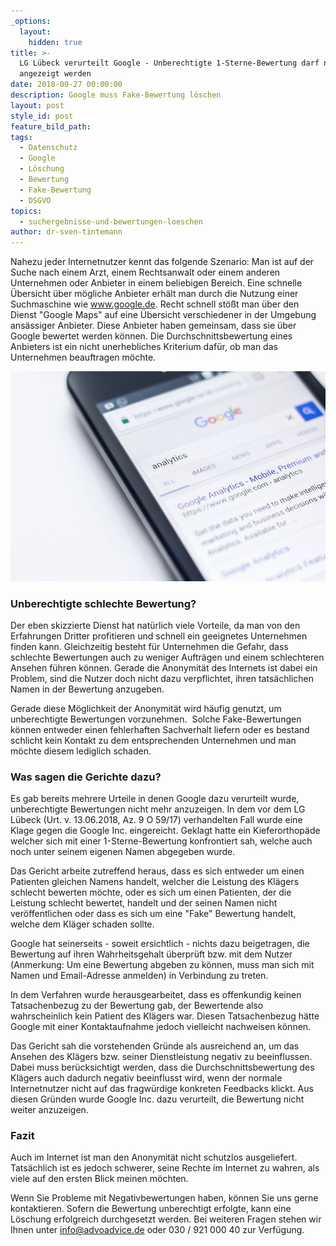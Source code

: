 ```yaml
---
_options:
  layout:
    hidden: true
title: >-
  LG Lübeck verurteilt Google - Unberechtigte 1-Sterne-Bewertung darf nicht
  angezeigt werden
date: 2018-09-27 00:00:00
description: Google muss Fake-Bewertung löschen
layout: post
style_id: post
feature_bild_path:
tags:
  - Datenschutz
  - Google
  - Löschung
  - Bewertung
  - Fake-Bewertung
  - DSGVO
topics:
  - suchergebnisse-und-bewertungen-loeschen
author: dr-sven-tintemann
---
```


Nahezu jeder Internetnutzer kennt das folgende Szenario: Man ist auf der Suche nach einem Arzt, einem Rechtsanwalt oder einem anderen Unternehmen oder Anbieter in einem beliebigen Bereich. Eine schnelle Übersicht über mögliche Anbieter erhält man durch die Nutzung einer Suchmaschine wie www.google.de. Recht schnell stößt man über den Dienst "Google Maps" auf eine Übersicht verschiedener in der Umgebung ansässiger Anbieter. Diese Anbieter haben gemeinsam, dass sie über Google bewertet werden können. Die Durchschnittsbewertung eines Anbieters ist ein nicht unerhebliches Kriterium dafür, ob man das Unternehmen beauftragen möchte.

![Google Suche - Foto Pixabay](/uploads/electronics-1868708-640.jpg "Google Bewertung muss gelöscht werden")

### Unberechtigte schlechte Bewertung?

Der eben skizzierte Dienst hat natürlich viele Vorteile, da man von den Erfahrungen Dritter profitieren und schnell ein geeignetes Unternehmen finden kann. Gleichzeitig besteht für Unternehmen die Gefahr, dass schlechte Bewertungen auch zu weniger Aufträgen und einem schlechteren Ansehen führen können. Gerade die Anonymität des Internets ist dabei ein Problem, sind die Nutzer doch nicht dazu verpflichtet, ihren tatsächlichen Namen in der Bewertung anzugeben.

Gerade diese Möglichkeit der Anonymität wird häufig genutzt, um unberechtigte Bewertungen vorzunehmen.  Solche Fake-Bewertungen können entweder einen fehlerhaften Sachverhalt liefern oder es bestand schlicht kein Kontakt zu dem entsprechenden Unternehmen und man möchte diesem lediglich schaden. 

### Was sagen die Gerichte dazu?

Es gab bereits mehrere Urteile in denen Google dazu verurteilt wurde, unberechtigte Bewertungen nicht mehr anzuzeigen. In dem vor dem LG Lübeck (Urt. v. 13.06.2018, Az. 9 O 59/17) verhandelten Fall wurde eine Klage gegen die Google Inc. eingereicht. Geklagt hatte ein Kieferorthopäde welcher sich mit einer 1-Sterne-Bewertung konfrontiert sah, welche auch noch unter seinem eigenen Namen abgegeben wurde.

Das Gericht arbeite zutreffend heraus, dass es sich entweder um einen Patienten gleichen Namens handelt, welcher die Leistung des Klägers schlecht bewerten möchte, oder es sich um einen Patienten, der die Leistung schlecht bewertet, handelt und der seinen Namen nicht veröffentlichen oder dass es sich um eine "Fake" Bewertung handelt, welche dem Kläger schaden sollte.

Google hat seinerseits - soweit ersichtlich - nichts dazu beigetragen, die Bewertung auf ihren Wahrheitsgehalt überprüft bzw. mit dem Nutzer (Anmerkung: Um eine Bewertung abgeben zu können, muss man sich mit Namen und Email-Adresse anmelden) in Verbindung zu treten.

In dem Verfahren wurde herausgearbeitet, dass es offenkundig keinen Tatsachenbezug zu der Bewertung gab, der Bewertende also wahrscheinlich kein Patient des Klägers war. Diesen Tatsachenbezug hätte Google mit einer Kontaktaufnahme jedoch vielleicht nachweisen können.

Das Gericht sah die vorstehenden Gründe als ausreichend an, um das Ansehen des Klägers bzw. seiner Dienstleistung negativ zu beeinflussen. Dabei muss berücksichtigt werden, dass die Durchschnittsbewertung des Klägers auch dadurch negativ beeinflusst wird, wenn der normale Internetnutzer nicht auf das fragwürdige konkreten Feedbacks klickt. Aus diesen Gründen wurde Google Inc. dazu verurteilt, die Bewertung nicht weiter anzuzeigen.

### Fazit

Auch im Internet ist man den Anonymität nicht schutzlos ausgeliefert. Tatsächlich ist es jedoch schwerer, seine Rechte im Internet zu wahren, als viele auf den ersten Blick meinen möchten.

Wenn Sie Probleme mit Negativbewertungen haben, können Sie uns gerne kontaktieren. Sofern die Bewertung unberechtigt erfolgte, kann eine Löschung erfolgreich durchgesetzt werden. Bei weiteren Fragen stehen wir Ihnen unter info@advoadvice.de oder 030 / 921 000 40 zur Verfügung.